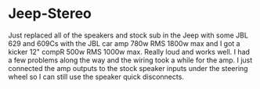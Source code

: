 # Jeep-Stereo
Just replaced all of the speakers and stock sub in the Jeep with some JBL 629 and 609Cs with the JBL car amp 780w RMS 1800w max and I got a kicker 12" compR 500w RMS 1000w max. Really loud and works well. I had a few problems along the way and the wiring took a while for the amp. I just connected the amp outputs to the stock speaker inputs under the steering wheel so I can still use the speaker quick disconnects.
